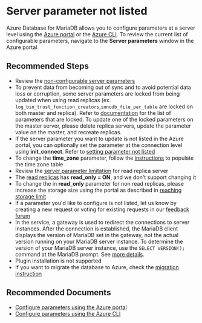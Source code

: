 <properties
    pageTitle="Server parameter in Azure Database for MariaDB"
    description="Server parameter not listed"
    service="microsoft.dbformariadb"
    resource="servers"
    authors="ajlam"
    ms.author="andrela"
    displayOrder="400"
    selfHelpType="generic"
    supportTopicIds="32640154"
    resourceTags="servers, databases"
    productPesIds="16617"
    cloudEnvironments="public, Fairfax, usnat, ussec"
    articleId="a78b942f-009d-4b7b-931a-6cc8c17fff21"
	ownershipId="AzureData_AzureDatabaseforMariaDB"
/>

# Server parameter not listed

Azure Database for MariaDB allows you to configure parameters at a server level using the [Azure portal](https://docs.microsoft.com/azure/mariadb/howto-server-parameters) or the [Azure CLI](https://docs.microsoft.com/azure/mariadb/howto-configure-server-parameters-cli). To review the current list of configurable parameters, navigate to the **Server parameters** window in the Azure portal.

## **Recommended Steps**

* Review the [non-configurable server parameters](https://docs.microsoft.com/azure/mariadb/howto-server-parameters#non-configurable-server-parameters)
* To prevent data from becoming out of sync and to avoid potential data loss or corruption, some server parameters are locked from being updated when using read replicas (ex. `log_bin_trust_function_creators`,`innodb_file_per_table` are locked on both master and replica). Refer to [documentation](https://docs.microsoft.com/azure/mariadb/concepts-read-replicas#server-parameters) for the list of parameters that are locked. To update one of the locked parameters on the master server, please delete replica servers, update the parameter value on the master, and recreate replicas.
* If the server parameter you want to update is not listed in the Azure portal, you can optionally set the parameter at the connection level using **init_connect**. Refer to [setting parameter not listed](https://docs.microsoft.com/azure/mariadb/howto-server-parameters#setting-parameters-not-listed)
* To change the **time_zone** parameter, follow the [instructions](https://docs.microsoft.com/azure/mariadb/howto-server-parameters#working-with-the-time-zone-parameter) to populate the time zone table
* Review the [server parameter limitation](https://docs.microsoft.com/azure/mariadb/concepts-read-replicas#considerations-and-limitations) for read replica server
* The [read replicas](https://docs.microsoft.com/azure/mariadb/concepts-read-replicas) has **read_only = ON**, and we don't support changing it
* To change the in **read_only** parameter for non read replicas, please increase the storage size using the portal as described in [reaching storage limit](https://docs.microsoft.com/azure/mariadb/concepts-pricing-tiers#storage)
* If a parameter you'd like to configure is not listed, let us know by creating a new request or voting for existing requests in our [feedback forum](https://feedback.azure.com/forums/915439-azure-database-for-mariadb)
* In the service, a gateway is used to redirect the connections to server instances. After the connection is established, the MariaDB client displays the version of MariaDB set in the gateway, not the actual version running on your MariaDB server instance. To determine the version of your MariaDB server instance, use the `SELECT VERSION();` command at the MariaDB prompt. See [more details](https://docs.microsoft.com/azure/mariadb/concepts-supported-versions).
* Plugin installation is not supported
* If you want to migrate the database to Azure, check the [migration instruction](https://docs.microsoft.com/azure/mariadb/howto-migrate-dump-restore/)

## **Recommended Documents**

* [Configure parameters using the Azure portal](https://docs.microsoft.com/azure/mariadb/howto-server-parameters/)<br>
* [Configure parameters using the Azure CLI](https://docs.microsoft.com/azure/mariadb/howto-configure-server-parameters-cli/)
